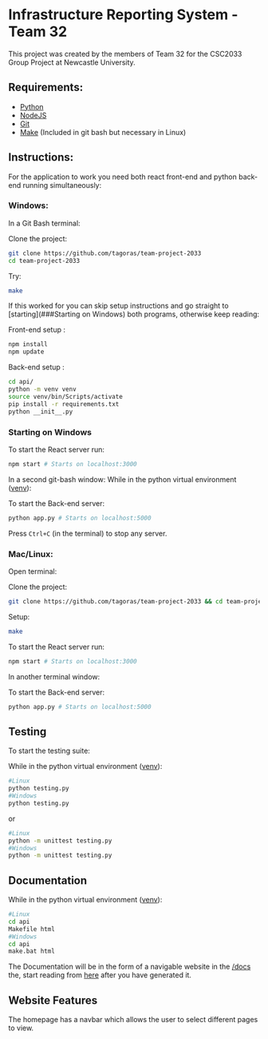 # Infrastructure Reporting System - Team 32

This project was created by the members of Team 32 for the CSC2033 Group Project at Newcastle University.

## Requirements: 
- [Python](https://www.python.org/)
- [NodeJS](https://nodejs.org/en/download/)
- [Git](https://git-scm.com/)
- [Make](https://www.gnu.org/software/make/) (Included in git bash but necessary in Linux)

## Instructions:
For the application to work you need both react front-end and python back-end running simultaneously:

### Windows:

In a Git Bash terminal:

Clone the project:

```bash
git clone https://github.com/tagoras/team-project-2033
cd team-project-2033
```

Try:

```bash
make
```

If this worked for you can skip setup instructions and go straight to [starting](###Starting on Windows) both programs,
otherwise keep reading:

Front-end setup :

```bash
npm install
npm update
```

Back-end setup :

```bash
cd api/
python -m venv venv
source venv/bin/Scripts/activate
pip install -r requirements.txt
python __init__.py
```

### Starting on Windows
To start the React server run:

```bash
npm start # Starts on localhost:3000
```

In a second git-bash window:
While in the python virtual environment ([venv](https://docs.python.org/3/library/venv.html)):

To start the Back-end server:

```bash
python app.py # Starts on localhost:5000
```
Press `Ctrl+C` (in the terminal) to stop any server.

### Mac/Linux:

Open terminal:

Clone the project:
```bash
git clone https://github.com/tagoras/team-project-2033 && cd team-project-2033
```

Setup:
```bash
make
```
To start the React server run:
```bash
npm start # Starts on localhost:3000
```

In another terminal window:

To start the Back-end server:
```bash
python app.py # Starts on localhost:5000
```

## Testing

To start the testing suite:

While in the python virtual environment ([venv](https://docs.python.org/3/library/venv.html)):
```bash
#Linux
python testing.py
#Windows
python testing.py
```
or

```bash
#Linux
python -m unittest testing.py
#Windows
python -m unittest testing.py
```

## Documentation

While in the python virtual environment ([venv](https://docs.python.org/3/library/venv.html)):

```bash
#Linux
cd api
Makefile html
#Windows
cd api
make.bat html
```

The Documentation will be in the form of a navigable website in the [/docs](./docs) the, start reading
from [here](./docs/html/index.html)
after you have generated it.

## Website Features

The homepage has a navbar which allows the user to select different pages to view.


